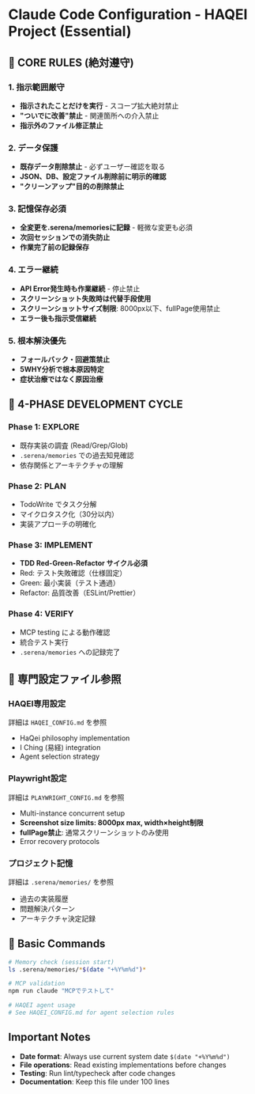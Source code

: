 # Claude Code Configuration - HAQEI Project (Essential)

## 🚨 CORE RULES (絶対遵守)

### 1. 指示範囲厳守
- **指示されたことだけを実行** - スコープ拡大絶対禁止
- **"ついでに改善"禁止** - 関連箇所への介入禁止
- **指示外のファイル修正禁止**

### 2. データ保護
- **既存データ削除禁止** - 必ずユーザー確認を取る
- **JSON、DB、設定ファイル削除前に明示的確認**
- **"クリーンアップ"目的の削除禁止**

### 3. 記憶保存必須
- **全変更を.serena/memoriesに記録** - 軽微な変更も必須
- **次回セッションでの消失防止**
- **作業完了前の記録保存**

### 4. エラー継続
- **API Error発生時も作業継続** - 停止禁止
- **スクリーンショット失敗時は代替手段使用**
- **スクリーンショットサイズ制限**: 8000px以下、fullPage使用禁止
- **エラー後も指示受信継続**

### 5. 根本解決優先
- **フォールバック・回避策禁止**
- **5WHY分析で根本原因特定**
- **症状治療ではなく原因治療**

## 🔄 4-PHASE DEVELOPMENT CYCLE

### Phase 1: EXPLORE
- 既存実装の調査 (Read/Grep/Glob)
- `.serena/memories` での過去知見確認
- 依存関係とアーキテクチャの理解

### Phase 2: PLAN  
- TodoWrite でタスク分解
- マイクロタスク化（30分以内）
- 実装アプローチの明確化

### Phase 3: IMPLEMENT
- **TDD Red-Green-Refactor サイクル必須**
- Red: テスト失敗確認（仕様固定）
- Green: 最小実装（テスト通過）  
- Refactor: 品質改善（ESLint/Prettier）

### Phase 4: VERIFY
- MCP testing による動作確認
- 統合テスト実行
- `.serena/memories` への記録完了

## 📂 専門設定ファイル参照

### HAQEI専用設定
詳細は `HAQEI_CONFIG.md` を参照
- HaQei philosophy implementation
- I Ching (易経) integration
- Agent selection strategy

### Playwright設定  
詳細は `PLAYWRIGHT_CONFIG.md` を参照
- Multi-instance concurrent setup
- **Screenshot size limits: 8000px max, width×height制限**
- **fullPage禁止**: 通常スクリーンショットのみ使用
- Error recovery protocols

### プロジェクト記憶
詳細は `.serena/memories/` を参照
- 過去の実装履歴
- 問題解決パターン
- アーキテクチャ決定記録

## 🔄 Basic Commands
```bash
# Memory check (session start)
ls .serena/memories/*$(date "+%Y%m%d")*

# MCP validation  
npm run claude "MCPでテストして"

# HAQEI agent usage
# See HAQEI_CONFIG.md for agent selection rules
```

## Important Notes
- **Date format**: Always use current system date `$(date "+%Y%m%d")`
- **File operations**: Read existing implementations before changes
- **Testing**: Run lint/typecheck after code changes
- **Documentation**: Keep this file under 100 lines